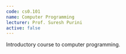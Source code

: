 ```yaml
---
code: cs0.101
name: Computer Programming
lecturer: Prof. Suresh Purini
active: false
---
```

Introductory course to computer programming.
